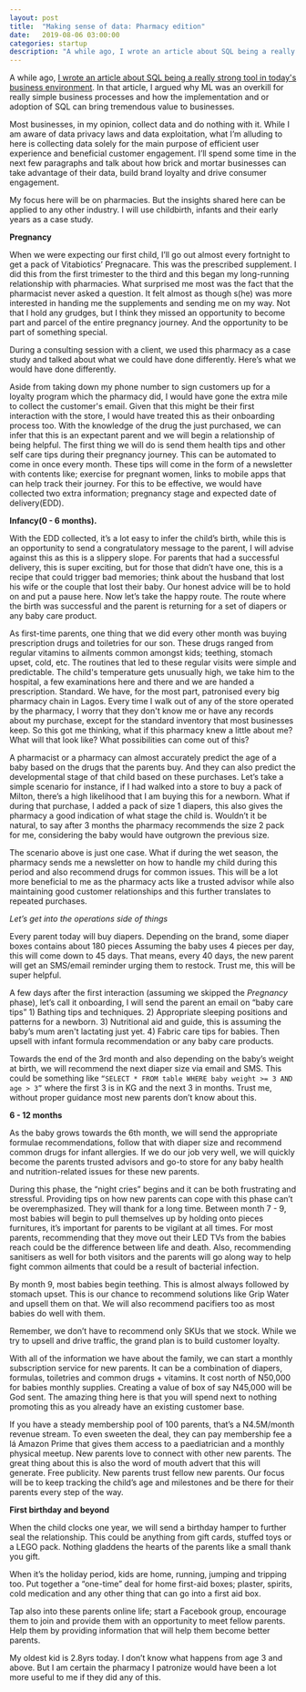 ```yaml
---
layout: post
title:  "Making sense of data: Pharmacy edition"
date:   2019-08-06 03:00:00
categories: startup
description: "A while ago, I wrote an article about SQL being a really strongly tool in today's business environment."
---
```


A while ago, [I wrote an article about SQL being a really strong tool in today's business environment](https://cyberomin.github.io/startup/2018/07/01/sql-ml-ai.html). In that article, I argued why ML was an overkill for really simple business processes and how the implementation and or adoption of SQL can bring tremendous value to businesses. 

Most businesses, in my opinion, collect data and do nothing with it. While I am aware of data privacy laws and data exploitation, what I’m alluding to here is collecting data solely for the main purpose of efficient user experience and beneficial customer engagement. I’ll spend some time in the next few paragraphs and talk about how brick and mortar businesses can take advantage of their data, build brand loyalty and drive consumer engagement. 

My focus here will be on pharmacies. But the insights shared here can be applied to any other industry. I will use childbirth, infants and their early years as a case study. 

**Pregnancy**

When we were expecting our first child, I’ll go out almost every fortnight to get a pack of Vitabiotics’ Pregnacare. This was the prescribed supplement. I did this from the first trimester to the third and this began my long-running relationship with pharmacies. What surprised me most was the fact that the pharmacist never asked a question. It felt almost as though s(he) was more interested in handing me the supplements and sending me on my way. Not that I hold any grudges, but I think they missed an opportunity to become part and parcel of the entire pregnancy journey. And the opportunity to be part of something special. 

During a consulting session with a client, we used this pharmacy as a case study and talked about what we could have done differently. Here’s what we would have done differently. 

Aside from taking down my phone number to sign customers up for a loyalty program which the pharmacy did, I would have gone the extra mile to collect the customer's email. Given that this might be their first interaction with the store, I would have treated this as their onboarding process too. With the knowledge of the drug the just purchased, we can infer that this is an expectant parent and we will begin a relationship of being helpful. 
The first thing we will do is send them health tips and other self care tips during their pregnancy journey. This can be automated to come in once every month. These tips will come in the form of a newsletter with contents like; exercise for pregnant women, links to mobile apps that can help track their journey. For this to be effective, we would have collected two extra information; pregnancy stage and expected date of delivery(EDD).

**Infancy(0 - 6 months).**

With the EDD collected, it’s a lot easy to infer the child’s birth, while this is an opportunity to send a congratulatory message to the parent, I will advise against this as this is a slippery slope. For parents that had a successful delivery, this is super exciting, but for those that didn’t have one, this is a recipe that could trigger bad memories; think about the husband that lost his wife or the couple that lost their baby. Our honest advice will be to hold on and put a pause here.
Now let’s take the happy route. The route where the birth was successful and the parent is returning for a set of diapers or any baby care product. 

As first-time parents, one thing that we did every other month was buying prescription drugs and toiletries for our son. These drugs ranged from regular vitamins to ailments common amongst kids; teething, stomach upset, cold, etc. The routines that led to these regular visits were simple and predictable. The child's temperature gets unusually high, we take him to the hospital, a few examinations here and there and we are handed a prescription. Standard. We have, for the most part, patronised every big pharmacy chain in Lagos.
Every time I walk out of any of the store operated by the pharmacy, I worry that they don't know me or have any records about my purchase, except for the standard inventory that most businesses keep. So this got me thinking, what if this pharmacy knew a little about me? What will that look like? What possibilities can come out of this? 

A pharmacist or a pharmacy can almost accurately predict the age of a baby based on the drugs that the parents buy. And they can also predict the developmental stage of that child based on these purchases. Let’s take a simple scenario for instance, if I had walked into a store to buy a pack of Milton, there’s a high likelihood that I am buying this for a newborn. What if during that purchase, I added a pack of size 1 diapers, this also gives the pharmacy a good indication of what stage the child is. Wouldn’t it be natural, to say after 3 months the pharmacy recommends the size 2 pack for me, considering the baby would have outgrown the previous size. 

The scenario above is just one case. What if during the wet season, the pharmacy sends me a newsletter on how to handle my child during this period and also recommend drugs for common issues. This will be a lot more beneficial to me as the pharmacy acts like a trusted advisor while also maintaining good customer relationships and this further translates to repeated purchases. 

_Let’s get into the operations side of things_

Every parent today will buy diapers. Depending on the brand, some diaper boxes contains about 180 pieces  Assuming the baby uses 4 pieces per day, this will come down to 45 days. That means, every 40 days, the new parent will get an SMS/email reminder urging them to restock. Trust me, this will be super helpful.

A few days after the first interaction (assuming we skipped the *Pregnancy* phase), let’s call it onboarding, I will send the parent an email on “baby care tips” 1) Bathing tips and techniques. 2) Appropriate sleeping positions and patterns for a newborn. 3) Nutritional aid and guide, this is assuming the baby’s mum aren't lactating just yet. 4) Fabric care tips for babies. Then upsell with infant formula recommendation or any baby care products.

Towards the end of the 3rd month and also depending on the baby’s weight at birth, we will recommend the next diaper size via email and SMS. This could be something like `“SELECT * FROM table WHERE baby weight >= 3 AND age > 3”` where the first 3 is in KG and the next 3 in months.
Trust me, without proper guidance most new parents don’t know about this. 

**6 - 12 months**

As the baby grows towards the 6th month, we will send the appropriate formulae recommendations, follow that with diaper size and recommend common drugs for infant allergies. If we do our job very well, we will quickly become the parents trusted advisors and go-to store for any baby health and nutrition-related issues for these new parents.

During this phase, the “night cries” begins and it can be both frustrating and stressful. Providing tips on how new parents can cope with this phase can’t be overemphasized. They will thank for a long time.
Between month 7 - 9, most babies will begin to pull themselves up by holding onto pieces furnitures, it’s important for parents to be vigilant at all times. For most parents, recommending that they move out their LED TVs from the babies reach could be the difference between life and death. Also, recommending sanitisers as well for both visitors and the parents will go along way to help fight common ailments that could be a result of bacterial infection.

By month 9, most babies begin teething. This is almost always followed by stomach upset. This is our chance to recommend solutions like Grip Water and upsell them on that. We will also recommend pacifiers too as most babies do well with them.

Remember, we don’t have to recommend only SKUs that we stock. While we try to upsell and drive traffic, the grand plan is to build customer loyalty.

With all of the information we have about the family, we can start a monthly subscription service for new parents. It can be a combination of diapers, formulas, toiletries and common drugs + vitamins. It cost north of N50,000 for babies monthly supplies. Creating a value of box of say N45,000 will be God sent. The amazing thing here is that you will spend next to nothing promoting this as you already have an existing customer base. 

If you have a steady membership pool of 100 parents, that’s a N4.5M/month revenue stream. To even sweeten the deal, they can pay membership fee a lá Amazon Prime that gives them access to a paediatrician and a monthly physical meetup. New parents love to connect with other new parents.
The great thing about this is also the word of mouth advert that this will generate. Free publicity. New parents trust fellow new parents. Our focus will be to keep tracking the child’s age and milestones and be there for their parents every step of the way.

**First birthday and beyond**

When the child clocks one year, we will send a birthday hamper to further seal the relationship. This could be anything from gift cards, stuffed toys or a LEGO pack. Nothing gladdens the hearts of the parents like a small thank you gift. 

When it’s the holiday period, kids are home, running, jumping and tripping too. Put together a “one-time” deal for home first-aid boxes; plaster, spirits, cold medication and any other thing that can go into a first aid box.

Tap also into these parents online life; start a Facebook group, encourage them to join and provide them with an opportunity to meet fellow parents. Help them by providing information that will help them become better parents.

My oldest kid is 2.8yrs today. I don’t know what happens from age 3 and above. But I am certain the pharmacy I patronize would have been a lot more useful to me if they did any of this.